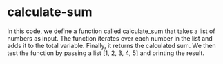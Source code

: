 # calculate-sum
In this code, we define a function called calculate_sum that takes a list of numbers as input. The function iterates over each number in the list and adds it to the total variable. Finally, it returns the calculated sum. We then test the function by passing a list [1, 2, 3, 4, 5] and printing the result.
